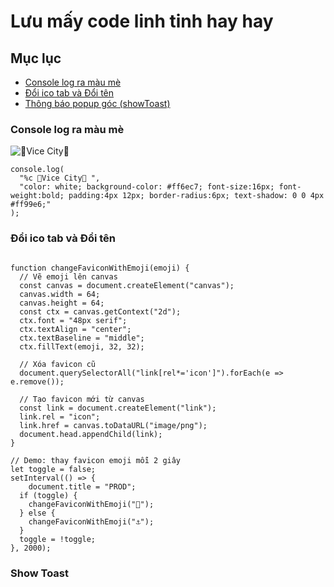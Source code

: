 # Lưu mấy code linh tinh hay hay

## Mục lục

- [Console log ra màu mè](#console-log-ra-màu-mè)
- [Đổi ico tab và Đổi tên](#đổi-ico-tab-và-đổi-tên)
- [Thông báo popup góc (showToast)](#show-toast)

### Console log ra màu mè
![🌴Vice City🌴](https://img.shields.io/badge/🌴%20Vice%20City%20🌴-ff6ec7?style=for-the-badge&labelColor=ff6ec7&color=ff6ec7)

```
console.log(
  "%c 🌴Vice City🌴 ",
  "color: white; background-color: #ff6ec7; font-size:16px; font-weight:bold; padding:4px 12px; border-radius:6px; text-shadow: 0 0 4px #ff99e6;"
);
```

### Đổi ico tab và Đổi tên

```

function changeFaviconWithEmoji(emoji) {
  // Vẽ emoji lên canvas
  const canvas = document.createElement("canvas");
  canvas.width = 64;
  canvas.height = 64;
  const ctx = canvas.getContext("2d");
  ctx.font = "48px serif";
  ctx.textAlign = "center";
  ctx.textBaseline = "middle";
  ctx.fillText(emoji, 32, 32);

  // Xóa favicon cũ
  document.querySelectorAll("link[rel*='icon']").forEach(e => e.remove());

  // Tạo favicon mới từ canvas
  const link = document.createElement("link");
  link.rel = "icon";
  link.href = canvas.toDataURL("image/png");
  document.head.appendChild(link);
}

// Demo: thay favicon emoji mỗi 2 giây
let toggle = false;
setInterval(() => {
	document.title = "PROD";
  if (toggle) {
    changeFaviconWithEmoji("🐳");
  } else {
    changeFaviconWithEmoji("⚓");
  }
  toggle = !toggle;
}, 2000);

```

### Show Toast
